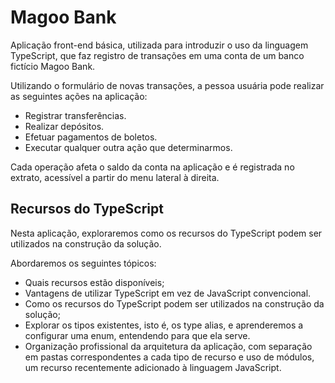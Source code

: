 # Magoo Bank
Aplicação front-end básica, utilizada para introduzir o uso da linguagem TypeScript, que faz registro de transações em uma conta de um banco fictício Magoo Bank.

Utilizando o formulário de novas transações, a pessoa usuária pode realizar as seguintes ações na aplicação:

- Registrar transferências.
- Realizar depósitos.
- Efetuar pagamentos de boletos.
- Executar qualquer outra ação que determinarmos.

Cada operação afeta o saldo da conta na aplicação e é registrada no extrato, acessível a partir do menu lateral à direita.

## Recursos do TypeScript

Nesta aplicação, exploraremos como os recursos do TypeScript podem ser utilizados na construção da solução. 

Abordaremos os seguintes tópicos:

- Quais recursos estão disponíveis;
- Vantagens de utilizar TypeScript em vez de JavaScript convencional.
- Como os recursos do TypeScript podem ser utilizados na construção da solução;
- Explorar os tipos existentes, isto é, os type alias, e aprenderemos a configurar uma enum, entendendo para que ela serve.
- Organização profissional da arquitetura da aplicação, com separação em pastas correspondentes a cada tipo de recurso e uso de módulos, um recurso recentemente adicionado à linguagem JavaScript.
